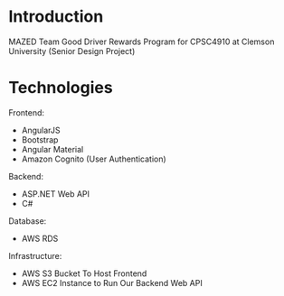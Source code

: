# Introduction

MAZED Team Good Driver Rewards Program for CPSC4910 at Clemson University (Senior Design Project)

# Technologies

Frontend: 
- AngularJS
- Bootstrap
- Angular Material
- Amazon Cognito (User Authentication)

Backend: 
- ASP.NET Web API
- C#

Database: 
- AWS RDS

Infrastructure: 
- AWS S3 Bucket To Host Frontend
- AWS EC2 Instance to Run Our Backend Web API
